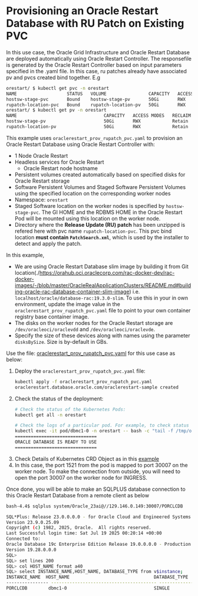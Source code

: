 # Provisioning an Oracle Restart Database with RU Patch on Existing PVC

In this use case, the Oracle Grid Infrastructure and Oracle Restart Database are deployed automatically using Oracle Restart Controller. The responsefile is 
generated by the Oracle Restart Controller based on input parameters specified in the .yaml file. In this case, ru patches already have associated pv and pvcs created bind together. E.g
```sh
orestart/ $ kubectl get pvc -n orestart
NAME                   STATUS   VOLUME                CAPACITY   ACCESS MODES   STORAGECLASS             VOLUMEATTRIBUTESCLASS   AGE
hostsw-stage-pvc       Bound    hostsw-stage-pv       50Gi       RWX            hostsw-stage-class       <unset>                 9m15s
rupatch-location-pvc   Bound    rupatch-location-pv   50Gi       RWX            rupatch-location-class   <unset>                 9m15s
orestart/ $ kubectl get pv -n orestart
NAME                                 CAPACITY   ACCESS MODES   RECLAIM POLICY   STATUS     CLAIM                          STORAGECLASS       VOLUMEATTRIBUTESCLASS REASON   AGE
hostsw-stage-pv                      50Gi       RWX            Retain           Bound      orestart/hostsw-stage-pvc      hostsw-stage-class       <unset>                          16m
rupatch-location-pv                  50Gi       RWX            Retain           Bound      orestart/rupatch-location-pvc  rupatch-location-class   <unset>                          16m
```

This example uses `oraclerestart_prov_rupatch_pvc.yaml` to provision an Oracle Restart Database using Oracle Restart Controller with:

* 1 Node Oracle Restart
* Headless services for Oracle Restart
  * Oracle Restart node hostname
* Persistent volumes created automatically based on specified disks for Oracle Restart storage
* Software Persistent Volumes and Staged Software Persistent Volumes using the specified location on the corresponding worker nodes
* Namespace: `orestart`
* Staged Software location on the worker nodes is specified by `hostsw-stage-pvc`. The GI HOME and the RDBMS HOME in the Oracle Restart Pod will be mounted using this location on the worker node.
* Directory where the **Release Update (RU) patch** has been unzipped is refered here with pvc name `rupatch-location-pvc`. This pvc bind location **must contain `PatchSearch.xml`**, which is used by the installer to detect and apply the patch. 

In this example, 
  * We are using Oracle Restart Database slim image by building it from Git location(./https://orahub.oci.oraclecorp.com/rac-docker-dev/rac-docker-images/-/blob/master/OracleRealApplicationClusters/README.md#building-oracle-rac-database-container-slim-image) i.e. `localhost/oracle/database-rac:19.3.0-slim`. To use this in your in own environment, update the image value in the `oraclerestart_prov_rupatch_pvc.yaml` file to point to your own container registry base container image.
  * The disks on the worker nodes for the Oracle Restart storage are `/dev/oracleoci/oraclevdd` and `/dev/oracleoci/oraclevde`. 
  * Specify the size of these devices along with names using the parameter `disksBySize`. Size is by-default in GBs.

  
Use the file: [oraclerestart_prov_rupatch_pvc.yaml](./oraclerestart_prov_rupatch_pvc.yaml) for this use case as below:

1. Deploy the `oraclerestart_prov_rupatch_pvc.yaml` file:
    ```sh
    kubectl apply -f oraclerestart_prov_rupatch_pvc.yaml
    oraclerestart.database.oracle.com/oraclerestart-sample created
    ```
2. Check the status of the deployment:
    ```sh
    # Check the status of the Kubernetes Pods:    
    kubectl get all -n orestart

    # Check the logs of a particular pod. For example, to check status of pod "dbmc1-0":    
    kubectl exec -it pod/dbmc1-0 -n orestart -- bash -c "tail -f /tmp/orod/oracle_db_setup.log"
    ===============================
    ORACLE DATABASE IS READY TO USE
    ===============================
    ```
3. Check Details of Kubernetes CRD Object as in this [example](./orestart_rupatch_pvc_object.txt)
4. In this case, the port 1521 from the pod is mapped to port 30007 on the worker node. To make the connection from outside, you will need to open the port 30007 on the worker node for INGRESS.

Once done, you will be able to make an SQLPLUS database connection to this Oracle Restart Database from a remote client as below
```sh
bash-4.4$ sqlplus system/Oracle_23ai@//129.146.0.149:30007/PORCLCDB

SQL*Plus: Release 23.0.0.0.0 - for Oracle Cloud and Engineered Systems on Sat Jul 19 04:02:48 2025
Version 23.9.0.25.09
Copyright (c) 1982, 2025, Oracle.  All rights reserved.
Last Successful login time: Sat Jul 19 2025 00:20:14 +00:00
Connected to:
Oracle Database 19c Enterprise Edition Release 19.0.0.0.0 - Production
Version 19.28.0.0.0
SQL>
SQL> set lines 200
SQL> col HOST_NAME format a40
SQL> select INSTANCE_NAME,HOST_NAME, DATABASE_TYPE from v$instance;
INSTANCE_NAME  HOST_NAME                                DATABASE_TYPE
---------------- ---------------------------------------- ---------------
PORCLCDB        dbmc1-0                                 SINGLE
```
